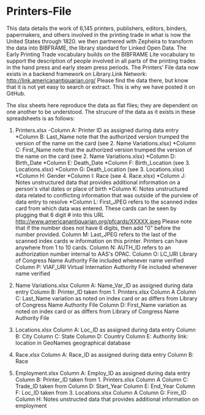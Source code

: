 # Printers-File
This data details the work of 6,145 printers, publishers, editors, binders, papermakers, and others involved in the printing trade in what is now the United States through 1820. we then partnered with Zepheira to transform the data into BIBFRAME, the library standard for Linked Open Data. The Early Printing Trade vocabulary builds on the BIBFRAME Lite vocabulary to support the description of people involved in all parts of the printing trades in the hand press and early steam press periods. The Printers’ File data now exists in a backend framework on Library.Link Network: http://link.americanantiquarian.org/
Please find the data there, but know that it is not yet easy to search or extract. This is why we have posted it on GitHub. 

The xlsx sheets here reproduce the data as flat files; they are dependent on one another to be understood. The strucure of the data as it exists in these spreadsheets is as follows:
1. Printers.xlsx
     -Column A: Printer ID as assigned during data entry
     *Column B: Last_Name note that the authorized version trumped the version of the name on the card (see 2. Name Variations.xlsx)
     *Column C: First_Name note that the authorized version trumped the version of the name on the card (see 2. Name Variations.xlsx)
     *Column D: Birth_Date 
     *Column E: Death_Date
     *Column F: Birth_Location (see 3. Locations.xlsx)
     *Column G: Death_Location (see 3. Locations.xlsx)
     *Column H: Gender 
     *Column I: Race (see 4. Race.xlsx) 
     *Column J: Notes unstructured data that provides additional information on a person's vital dates or place of birth
     *Column K: Notes unstructured data related to conflicting information that was outside of the purview of data entry to resolve
     *Column L: First_JPEG refers to the scanned index card from which data was entered. These cards can be seen by plugging that 6 digit # into this URL http://www.americanantiquarian.org/pfcards/XXXXX.jpeg Please note that if the number does not have 6 digits, then add "0" before the number provided.
      Column M: Last_JPEG refers to the last of the scanned index cards w information on this printer. Printers can have anywhere from 1 to 10 cards.
      Column N: AUTH_ID refers to an authorization number internal to AAS's OPAC.
      Column O: LC_URI Library of Congress Name Authority File included whenever name verified 
      Column P: VIAF_URI Virtual Internation Authority File included whenever name verified 
      
2. Name Variations.xlsx
      Column A: Name_Var_ID as assigned during data entry
      Column B: Printer_ID taken from 1. Printers.xlsx Column A
      Column C: Last_Name variation as noted on index card or as differs from Library of Congress Name Authority File 
      Column D: First_Name variation as noted on index card or as differs from Library of Congress Name Authority File 
      
3. Locations.xlsx
      Column A: Loc_ID as assigned during data entry 
      Column B: City 
      Column C: State 
      Column D: Country
      Column E: Authority link: location in GeoNames geographical database
      
4. Race.xlsx
      Column A: Race_ID as assigned during data entry
      Column B: Race
      
5. Employment.xlsx
      Column A: Employ_ID as assigned during data entry
      Column B: Printer_ID taken from 1. Printers.xlsx Column A
      Column C: Trade_ID taken from
      Column D: Start_Year
      Column E: End_Year
      Column F: Loc_ID taken from 3. Locations.xlsx Column A
      Column G: Firm_ID
      Column H: Notes unstructed data that provides additional information on employment
      


